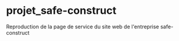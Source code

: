# projet_safe-construct
Reproduction de la page de service du site web de l'entreprise safe-construct
